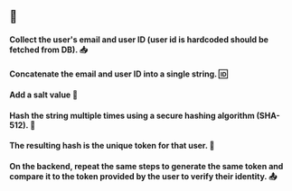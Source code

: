 ## 🔐
#### Collect the user's email and user ID (user id is hardcoded should be fetched from DB). 📥
#### Concatenate the email and user ID into a single string. 🆔
#### Add a salt value 🧂
#### Hash the string multiple times using a secure hashing algorithm (SHA-512). 🔏
#### The resulting hash is the unique token for that user. 💾
#### On the backend, repeat the same steps to generate the same token and compare it to the token provided by the user to verify their identity. 📤
